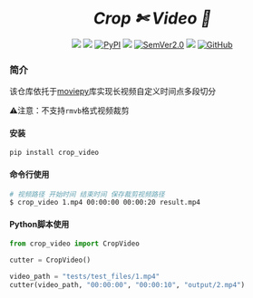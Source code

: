 <div align="center">
    <div align="center">
    <h1><b><i>Crop ✄ Video 📀</i></b></h1>
    </div>

<a href=""><img src="https://img.shields.io/badge/Python->=3.6,<3.12-aff.svg"></a>
<a href=""><img src="https://img.shields.io/badge/OS-Linux%2C%20Win%2C%20Mac-pink.svg"></a>
<a href="https://pypi.org/project/crop-video/"><img alt="PyPI" src="https://img.shields.io/pypi/v/crop-video"></a>
<a href="https://pepy.tech/project/crop-video"><img src="https://static.pepy.tech/personalized-badge/crop-video?period=total&units=abbreviation&left_color=grey&right_color=blue&left_text=Downloads"></a>
<a href="https://semver.org/"><img alt="SemVer2.0" src="https://img.shields.io/badge/SemVer-2.0-brightgreen"></a>
<a href="https://github.com/psf/black"><img src="https://img.shields.io/badge/code%20style-black-000000.svg"></a>
<a href="https://choosealicense.com/licenses/mit/"><img alt="GitHub" src="https://github.com/SWHL/CutVideo/blob/3e5f39a58eb7c292a172ca4c3683998efa071495/LICENSE"></a>

</div>


### 简介
该仓库依托于[moviepy](https://github.com/Zulko/moviepy)库实现长视频自定义时间点多段切分

⚠️注意：不支持`rmvb`格式视频裁剪

#### 安装
```bash
pip install crop_video
```

#### 命令行使用
```bash
# 视频路径 开始时间 结束时间 保存裁剪视频路径
$ crop_video 1.mp4 00:00:00 00:00:20 result.mp4
```

#### Python脚本使用
```python
from crop_video import CropVideo

cutter = CropVideo()

video_path = "tests/test_files/1.mp4"
cutter(video_path, "00:00:00", "00:00:10", "output/2.mp4")
```
